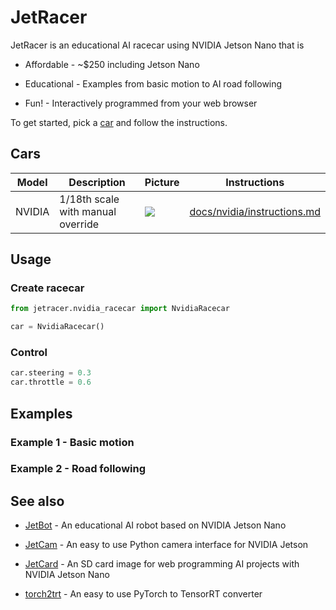 # JetRacer

JetRacer is an educational AI racecar using NVIDIA Jetson Nano that is

* Affordable - ~$250 including Jetson Nano

* Educational - Examples from basic motion to AI road following
* Fun! - Interactively programmed from your web browser

To get started, pick a [car](#cars) and follow the instructions.

## Cars

| Model | Description | Picture | Instructions |
|------|----------|-------------|--------------|
| NVIDIA | 1/18th scale with manual override | <img src="https://lh3.googleusercontent.com/NKCZUpv25TTaZ4PFVbxIUZkzVP7l90xhGrmiXJo4R6edUQnWp5coYkM7J1T9pZOnHM6KyhmdxXwpsn7or_8r--yNva_fPAdjZnqdNU3_NUSK7iGxqFzQ0Ucjb0F4WucMUg4MRYOJ5so" max-height=128> | [docs/nvidia/instructions.md](docs/nvidia/instructions.md) |

## Usage

### Create racecar

```python
from jetracer.nvidia_racecar import NvidiaRacecar

car = NvidiaRacecar()
```

### Control

```python
car.steering = 0.3
car.throttle = 0.6
```

## Examples

### Example 1 - Basic motion

### Example 2 - Road following

## See also

* [JetBot](http://github.com/NVIDIA-AI-IOT/jetbot) - An educational AI robot based on NVIDIA Jetson Nano

* [JetCam](http://github.com/NVIDIA-AI-IOT/jetcam) - An easy to use Python camera interface for NVIDIA Jetson
* [JetCard](http://github.com/NVIDIA-AI-IOT/jetcard) - An SD card image for web programming AI projects with NVIDIA Jetson Nano
* [torch2trt](http://github.com/NVIDIA-AI-IOT/torch2trt) - An easy to use PyTorch to TensorRT converter
